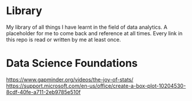 # Library
My library of all things I have learnt in the field of data analytics. A placeholder for me to come back and reference at all times. Every link in this repo is read or written by me at least once.
# Data Science Foundations
https://www.gapminder.org/videos/the-joy-of-stats/
https://support.microsoft.com/en-us/office/create-a-box-plot-10204530-8cdf-40fe-a711-2eb9785e510f
